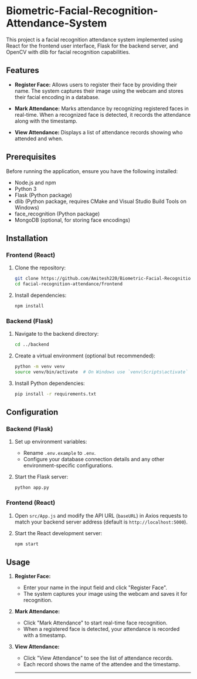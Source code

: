 
# Biometric-Facial-Recognition-Attendance-System

This project is a facial recognition attendance system implemented using React for the frontend user interface, Flask for the backend server, and OpenCV with dlib for facial recognition capabilities.


## Features

- **Register Face:** Allows users to register their face by providing their name. The system captures their image using the webcam and stores their facial encoding in a database.
  
- **Mark Attendance:** Marks attendance by recognizing registered faces in real-time. When a recognized face is detected, it records the attendance along with the timestamp.

- **View Attendance:** Displays a list of attendance records showing who attended and when.

## Prerequisites

Before running the application, ensure you have the following installed:

- Node.js and npm
- Python 3
- Flask (Python package)
- dlib (Python package, requires CMake and Visual Studio Build Tools on Windows)
- face_recognition (Python package)
- MongoDB (optional, for storing face encodings)

## Installation

### Frontend (React)

1. Clone the repository:
   ```bash
   git clone https://github.com/Amitesh220/Biometric-Facial-Recognition-Attendance-Management-System.git
   cd facial-recognition-attendance/frontend
   ```

2. Install dependencies:
   ```bash
   npm install
   ```

### Backend (Flask)

1. Navigate to the backend directory:
   ```bash
   cd ../backend
   ```

2. Create a virtual environment (optional but recommended):
   ```bash
   python -m venv venv
   source venv/bin/activate  # On Windows use `venv\Scripts\activate`
   ```

3. Install Python dependencies:
   ```bash
   pip install -r requirements.txt
   ```

## Configuration

### Backend (Flask)

1. Set up environment variables:
   - Rename `.env.example` to `.env`.
   - Configure your database connection details and any other environment-specific configurations.

2. Start the Flask server:
   ```bash
   python app.py
   ```

### Frontend (React)

1. Open `src/App.js` and modify the API URL (`baseURL`) in Axios requests to match your backend server address (default is `http://localhost:5000`).

2. Start the React development server:
   ```bash
   npm start
   ```

## Usage

1. **Register Face:**
   - Enter your name in the input field and click "Register Face".
   - The system captures your image using the webcam and saves it for recognition.

2. **Mark Attendance:**
   - Click "Mark Attendance" to start real-time face recognition.
   - When a registered face is detected, your attendance is recorded with a timestamp.

3. **View Attendance:**
   - Click "View Attendance" to see the list of attendance records.
   - Each record shows the name of the attendee and the timestamp.
   ------
